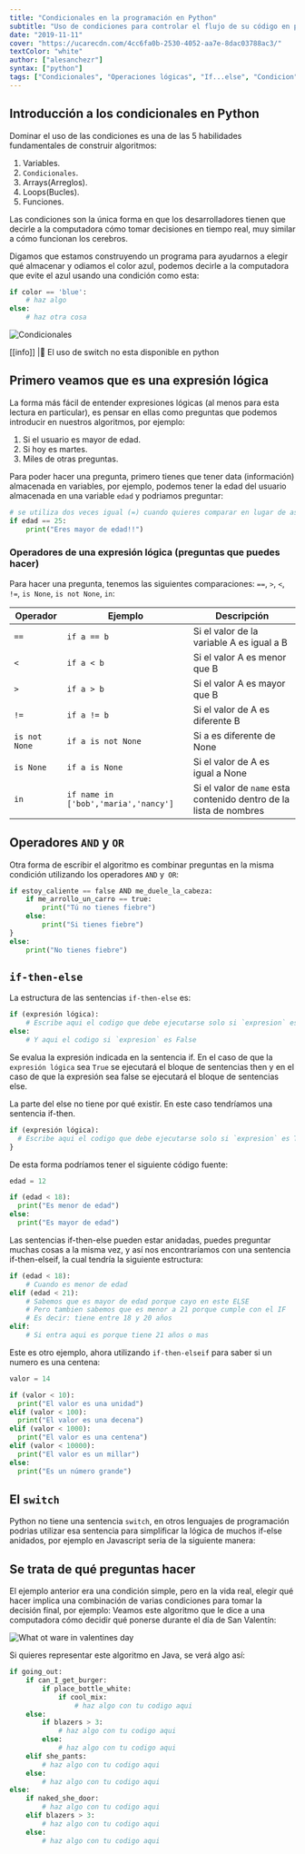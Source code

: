 ```yaml
---
title: "Condicionales en la programación en Python"
subtitle: "Uso de condiciones para controlar el flujo de su código en python"
date: "2019-11-11"
cover: "https://ucarecdn.com/4cc6fa0b-2530-4052-aa7e-8dac03788ac3/"
textColor: "white"
author: ["alesanchezr"]
syntax: ["python"]
tags: ["Condicionales", "Operaciones lógicas", "If...else", "Condicion","Python"]
---
```


## Introducción a los condicionales en Python 

Dominar el uso de las condiciones es una de las 5 habilidades fundamentales de construir algoritmos:

1. Variables.
2. `Condicionales`.
3. Arrays(Arreglos).
4. Loops(Bucles).
5. Funciones.

Las condiciones son la única forma en que los desarrolladores tienen que decirle a la computadora cómo tomar decisiones en tiempo real, muy similar a cómo funcionan los cerebros.

Digamos que estamos construyendo un programa para ayudarnos a elegir qué almacenar y odiamos el color azul, podemos decirle a la computadora que evite el azul usando una condición como esta:
  
```python
if color == 'blue':
    # haz algo
else:
    # haz otra cosa
```
  
![Condicionales](https://ucarecdn.com/e73b673e-d744-45a7-a1ed-61a1dae49560/)


[[info]]
|:link: El uso de switch no esta disponible en python


## Primero veamos que es una expresión lógica

La forma más fácil de entender expresiones lógicas (al menos para esta lectura en particular), es pensar en ellas como preguntas que podemos introducir en nuestros algoritmos, por ejemplo:

1. Si el usuario es mayor de edad.
2. Si hoy es martes.
3. Miles de otras preguntas.

Para poder hacer una pregunta, primero tienes que tener data (información) almacenada en variables, por ejemplo, podemos tener la edad del usuario almacenada en una variable `edad` y podriamos preguntar:

```python
# se utiliza dos veces igual (=) cuando quieres comparar en lugar de asigner el valor
if edad == 25:
    print("Eres mayor de edad!!")
```

### Operadores de una expresión lógica (preguntas que puedes hacer)

Para hacer una pregunta, tenemos las siguientes comparaciones: `==`, `>`, `<`, `!=`, `is None`, `is not None`, `in`:

| Operador      | Ejemplo       | Descripción   |
| ------------  | -----------   | --------------|
| `==`          | `if a == b`   | Si el valor de la variable A es igual a B |
| `<`           | `if a < b`    | Si el valor A es menor que B |
| `>`           | `if a > b`    | Si el valor A es mayor que B |
| `!=`          | `if a != b`   | Si el valor de A es diferente B |
| `is not None` | `if a is not None` | Si a es diferente de None |
| `is None`     | `if a is None`| Si el valor de A es igual a None |
| `in`          | `if name in ['bob','maria','nancy']` | Si el valor de `name` esta contenido dentro de la lista de nombres  |

## Operadores `AND` y `OR`

Otra forma de escribir el algoritmo es combinar preguntas en la misma condición utilizando los operadores `AND` y` OR`:

```python
if estoy_caliente == false AND me_duele_la_cabeza:
    if me_arrollo_un_carro == true:
        print("Tú no tienes fiebre")
    else:
        print("Si tienes fiebre")
}
else:
    print("No tienes fiebre")
```


## `if-then-else`

La estructura de las sentencias `if-then-else` es:

```python
if (expresión lógica):
    # Escribe aqui el codigo que debe ejecutarse solo si `expresion` es True
else:
    # Y aqui el codigo si `expresion` es False
```

Se evalua la expresión indicada en la sentencia if. En el caso de que la `expresión lógica` sea `True` se ejecutará el bloque de sentencias then y en el caso de que la expresión sea false se ejecutará el bloque de sentencias else.

La parte del else no tiene por qué existir. En este caso tendríamos una sentencia if-then.

```python
if (expresión lógica):
  # Escribe aqui el codigo que debe ejecutarse solo si `expresion` es True
}
```

De esta forma podríamos tener el siguiente código fuente:

```python
edad = 12

if (edad < 18):
  print("Es menor de edad")
else:
  print("Es mayor de edad")
```

Las sentencias if-then-else pueden estar anidadas, puedes preguntar muchas cosas a la misma vez, y así nos encontraríamos con una sentencia if-then-elseif, la cual tendría la siguiente estructura:

```python
if (edad < 18):
    # Cuando es menor de edad
elif (edad < 21):
    # Sabemos que es mayor de edad porque cayo en este ELSE
    # Pero tambien sabemos que es menor a 21 porque cumple con el IF
    # Es decir: tiene entre 18 y 20 años
elif:
    # Si entra aqui es porque tiene 21 años o mas
```

Este es otro ejemplo, ahora utilizando `if-then-elseif` para saber si un numero es una centena:

```python
valor = 14

if (valor < 10):
  print("El valor es una unidad")
elif (valor < 100):
  print("El valor es una decena")
elif (valor < 1000):
  print("El valor es una centena")
elif (valor < 10000):
  print("El valor es un millar")
else:
  print("Es un número grande")
```

## El `switch`

Python no tiene una sentencia `switch`, en otros lenguajes de programación podrias utilizar esa sentencia para simplificar la lógica de muchos if-else anidados, por ejemplo en Javascript seria de la siguiente manera:


## Se trata de qué preguntas hacer

El ejemplo anterior era una condición simple, pero en la vida real, elegir qué hacer implica una combinación de varias condiciones para tomar la decisión final, por ejemplo: Veamos este algoritmo que le dice a una computadora cómo decidir qué ponerse durante el día de San Valentín:

![What ot ware in valentines day](https://ucarecdn.com/87f2be86-32c3-4bfc-8db4-dbd0d979e4d3/)

Si quieres representar este algoritmo en Java, se verá algo así:

```python
if going_out:
    if can_I_get_burger:
        if place_bottle_white:
            if cool_mix:
                # haz algo con tu codigo aqui
    else:
        if blazers > 3:
            # haz algo con tu codigo aqui
        else:
            # haz algo con tu codigo aqui
    elif she_pants:
        # haz algo con tu codigo aqui
    else:
        # haz algo con tu codigo aqui
else:
    if naked_she_door:
        # haz algo con tu codigo aqui
    elif blazers > 3:
        # haz algo con tu codigo aqui
    else:
        # haz algo con tu codigo aqui
```
